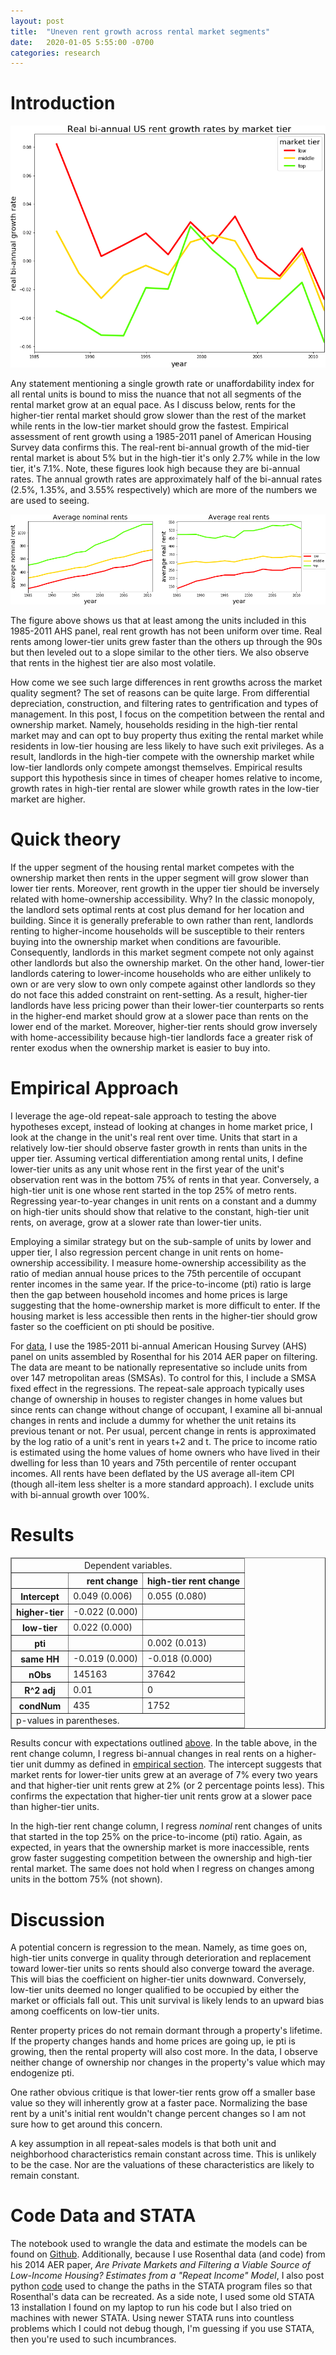 ```yaml
---
layout: post
title:  "Uneven rent growth across rental market segments"
date:   2020-01-05 5:55:00 -0700
categories: research
---
```


# Introduction

![rentGrowth](/images/rrentChange.png)

Any statement mentioning a single growth rate or unaffordability index for all rental units is bound to miss the nuance that not all segments of the rental market grow at an equal pace. As I discuss below, rents for the higher-tier rental market should grow slower than the rest of the market while rents in the low-tier market should grow the fastest. Empirical assessment of rent growth using a 1985-2011 panel of American Housing Survey data confirms this. The real-rent bi-annual growth of the mid-tier rental market is about 5% but in the high-tier it's only 2.7% while in the low tier, it's 7.1%. Note, these figures look high because they are bi-annual rates. The annual growth rates are approximately half of the bi-annual rates (2.5%, 1.35%, and 3.55% respectively) which are more of the numbers we are used to seeing. 

![annualRents](/images/annualRents.png)

The figure above shows us that at least among the units included in this 1985-2011 AHS panel, real rent growth has not been uniform over time. Real rents among lower-tier units grew faster than the others up through the 90s but then leveled out to a slope similar to the other tiers. We also observe that rents in the highest tier are also most volatile. 

How come we see such large differences in rent growths across the market quality segment? The set of reasons can be quite large. From differential depreciation, construction, and filtering rates to gentrification and types of management. In this post, I focus on the competition between the rental and ownership market. Namely, households residing in the high-tier rental market may and can opt to buy property thus exiting the rental market while residents in low-tier housing are less likely to have such exit privileges. As a result, landlords in the high-tier compete with the ownership market while low-tier landlords only compete amongst themselves. Empirical results support this hypothesis since in times of cheaper homes relative to income, growth rates in high-tier rental are slower while growth rates in the low-tier market are higher. 


# Quick theory

If the upper segment of the housing rental market competes with the ownership market then rents in the upper segment will grow slower than lower tier rents. Moreover, rent growth in the upper tier should be inversely related with home-ownership accessibility. Why? In the classic monopoly, the landlord sets optimal rents at cost plus demand for her location and building. Since it is generally preferable to own rather than rent, landlords renting to higher-income households will be susceptible to their renters buying into the ownership market when conditions are favourible. Consequently, landlords in this market segment compete not only against other landlords but also the ownership market. On the other hand, lower-tier landlords catering to lower-income households who are either unlikely to own or are very slow to own only compete against other landlords so they do not face this added constraint on rent-setting. As a result, higher-tier landlords have less pricing power than their lower-tier counterparts so rents in the higher-end market should grow at a slower pace than rents on the lower end of the market. Moreover, higher-tier rents should grow inversely with home-accessibility because high-tier landlords face a greater risk of renter exodus when the ownership market is easier to buy into. 

# Empirical Approach

I leverage the age-old repeat-sale approach to testing the above hypotheses except, instead of looking at changes in home market price, I look at the change in the unit's real rent over time. Units that start in a relatively low-tier should observe faster growth in rents than units in the upper tier. Assuming vertical differentiation among rental units, I define lower-tier units as any unit whose rent in the first year of the unit's observation rent was in the bottom 75% of rents in that year. Conversely, a high-tier unit is one whose rent started in the top 25% of metro rents. Regressing year-to-year changes in unit rents on a constant and a dummy on high-tier units should show that relative to the constant, high-tier unit rents, on average, grow at a slower rate than lower-tier units. 


Employing a similar strategy but on the sub-sample of units by lower and upper tier, I also regression percent change in unit rents on home-ownership accessibility. I measure home-ownership accessibility as the ratio of median annual house prices to the 75th percentile of occupant renter incomes in the same year. If the price-to-income (pti) ratio is large then the gap between household incomes and home prices is large suggesting that the home-ownership market is more difficult to enter. If the housing market is less accessible then rents in the higher-tier should grow faster so the coefficient on pti should be positive. 


For [data](#code-data-and-stata), I use the 1985-2011 bi-annual American Housing Survey (AHS) panel on units assembled by Rosenthal for his 2014 AER paper on filtering. The data are meant to be nationally representative so include units from over 147 metropolitan areas (SMSAs). To control for this, I include a SMSA fixed effect in the regressions. The repeat-sale approach typically uses change of ownership in houses to register changes in home values but since rents can change without change of occupant, I examine all bi-annual changes in rents and include a dummy for whether the unit retains its previous tenant or not. Per usual, percent change in rents is approximated by the log ratio of a unit's rent in years t+2 and t. The price to income ratio is estimated using the home values of home owners who have lived in their dwelling for less than 10 years and 75th percentile of renter occupant incomes. All rents have been deflated by the US average all-item CPI (though all-item less shelter is a more standard approach). I exclude units with bi-annual growth over 100%. 

# Results

<div>
<style scoped>
    .dataframe tbody tr th:only-of-type {
        vertical-align: middle;
    }

    .dataframe tbody tr th {
        vertical-align: top;
    }

    .dataframe thead th {
        text-align: right;
    }
</style>
<table border="1" class="dataframe">
  <thead><tr style="text-align: center;"><td colspan="3">Dependent variables.</td></tr></thead>
  <thead>
    <tr style="text-align: right;">
      <th></th>
      <th>rent change</th>
      <th>high-tier rent change</th>
    </tr>
  </thead>
  <tfoot><tr><td colspan="3">p-values in parentheses.</td></tr></tfoot>
   <tbody>
    <tr>
      <th>Intercept</th>
      <td>0.049 (0.006)</td>
      <td>0.055 (0.080)</td>
    </tr>
    <tr>
      <th>higher-tier</th>
      <td>-0.022 (0.000)</td>
      <td></td>
    </tr>
    <tr>
      <th>low-tier</th>
      <td>0.022 (0.000)</td>
      <td></td>
    </tr>
    <tr>
      <th>pti</th>
      <td></td>
      <td>0.002 (0.013)</td>
    </tr>
    <tr>
      <th>same HH</th>
      <td>-0.019 (0.000)</td>
      <td>-0.018 (0.000)</td>
    </tr>
    <tr>
      <th>nObs</th>
      <td>145163</td>
      <td>37642</td>
    </tr>
    <tr>
      <th>R^2 adj</th>
      <td>0.01</td>
      <td>0</td>
    </tr>
    <tr>
      <th>condNum</th>
      <td>435</td>
      <td>1752</td>
    </tr>
  </tbody>
</table>
</div>


Results concur with expectations outlined [above](#quick-theory). In the table above, in the rent change column, I regress bi-annual changes in real rents on a higher-tier unit dummy as defined in [empirical section](#empirical-approach). The intercept suggests that market rents for lower-tier units grew at an average of 7% every two years and that higher-tier unit rents grew at 2% (or 2 percentage points less). This confirms the expectation that higher-tier unit rents grow at a slower pace than higher-tier units. 

In the high-tier rent change column, I regress *nominal* rent changes of units that started in the top 25% on the price-to-income (pti) ratio. Again, as expected, in years that the ownership market is more inaccessible, rents grow faster suggesting competition between the ownership and high-tier rental market. The same does not hold when I regress on changes among units in the bottom 75% (not shown). 

# Discussion

A potential concern is regression to the mean. Namely, as time goes on, high-tier units converge in quality through deterioration and replacement toward lower-tier units so rents should also converge toward the average. This will bias the coefficient on higher-tier units downward. Conversely, low-tier units deemed no longer qualified to be occupied by either the market or officials fall out. This unit survival is likely lends to an upward bias among coefficents on low-tier units.   


Renter property prices do not remain dormant through a property's lifetime. If the property changes hands and home prices are going up, ie pti is growing, then the rental property will also cost more. In the data, I observe neither change of ownership nor changes in the property's value which may endogenize pti. 


One rather obvious critique is that lower-tier rents grow off a smaller base value so they will inherently grow at a faster pace. Normalizing the base rent by a unit's initial rent wouldn't change percent changes so I am not sure how to get around this concern. 


A key assumption in all repeat-sales models is that both unit and neighborhood characteristics remain constant across time. This is unlikely to be the case. Nor are the valuations of these characteristics are likely to remain constant.

# Code Data and STATA

The notebook used to wrangle the data and estimate the models can be found on [Github](https://github.com/kiwiPhrases/repeatRents/blob/master/repeatRents.ipynb). Additionally, because I use Rosenthal data (and code) from his 2014 AER paper, *Are Private Markets and Filtering a Viable Source of Low-Income Housing? Estimates from a "Repeat Income" Model*, I also post python [code](https://github.com/kiwiPhrases/repeatRents/blob/master/changePaths.py) used to change the paths in the STATA program files so that Rosenthal's data can be recreated. As a side note, I used some old STATA 13 installation I found on my laptop to run his code but I also tried on machines with newer STATA. Using newer STATA runs into countless problems which I could not debug though, I'm guessing if you use STATA, then you're used to such incumbrances. 